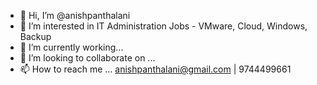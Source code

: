 - 👋 Hi, I’m @anishpanthalani
- 👀 I’m interested in IT Administration Jobs - VMware, Cloud, Windows, Backup
- 🌱 I’m currently working...
- 💞️ I’m looking to collaborate on ...
- 📫 How to reach me ... anishpanthalani@gmail.com | 9744499661

<!---
anishpanthalani/anishpanthalani is a ✨ special ✨ repository because its `README.md` (this file) appears on your GitHub profile.
You can click the Preview link to take a look at your changes.
--->
